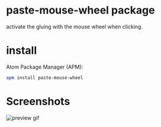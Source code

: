 # paste-mouse-wheel package

activate the gluing with the mouse wheel when clicking.

# install

Atom Package Manager (APM):
```bash
apm install paste-mouse-wheel
```
# Screenshots

![preview gif](https://i.imgur.com/XmKp0U0.gif)
